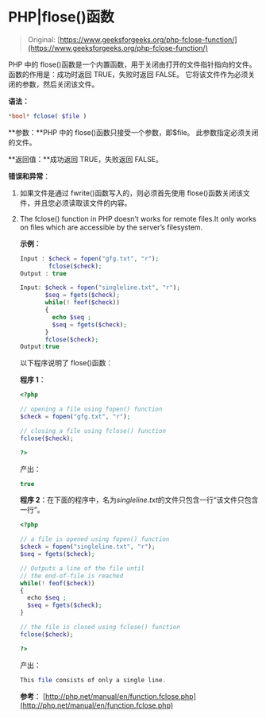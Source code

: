 # PHP|flose()函数

> Original: [https://www.geeksforgeeks.org/php-fclose-function/](https://www.geeksforgeeks.org/php-fclose-function/)

PHP 中的 flose()函数是一个内置函数，用于关闭由打开的文件指针指向的文件。 函数的作用是：成功时返回 TRUE，失败时返回 FALSE。 它将该文件作为必须关闭的参数，然后关闭该文件。

**语法：**

```php
*bool* fclose( $file )
```

**参数：**PHP 中的 flose()函数只接受一个参数，即$file。 此参数指定必须关闭的文件。

**返回值：**成功返回 TRUE，失败返回 FALSE。

**错误和异常**：

1.  如果文件是通过 fwrite()函数写入的，则必须首先使用 flose()函数关闭该文件，并且您必须读取该文件的内容。
2.  The fclose() function in PHP doesn’t works for remote files.It only works on files which are accessible by the server’s filesystem.

    **示例：**

    ```php
    Input : $check = fopen("gfg.txt", "r");
            fclose($check);
    Output : true

    Input: $check = fopen("singleline.txt", "r");
           $seq = fgets($check);
           while(! feof($check))
           {
             echo $seq ;
             $seq = fgets($check);
           }
           fclose($check);
    Output:true

    ```

    以下程序说明了 flose()函数：

    **程序 1**：

    ```php
    <?php

    // opening a file using fopen() function
    $check = fopen("gfg.txt", "r");

    // closing a file using fclose() function
    fclose($check);

    ?>
    ```

    产出：

    ```php
    true
    ```

    **程序 2**：在下面的程序中，名为*singleline.txt*的文件只包含一行“该文件只包含一行”。

    ```php
    <?php

    // a file is opened using fopen() function
    $check = fopen("singleline.txt", "r");
    $seq = fgets($check);

    // Outputs a line of the file until
    // the end-of-file is reached
    while(! feof($check))
    {
      echo $seq ;
      $seq = fgets($check);
    }

    // the file is closed using fclose() function
    fclose($check);

    ?>
    ```

    产出：

    ```php
    This file consists of only a single line.

    ```

    **参考**：
    [http://php.net/manual/en/function.fclose.php](http://php.net/manual/en/function.fclose.php)